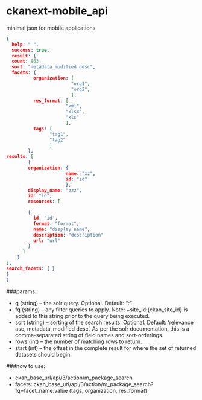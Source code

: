 # ckanext-mobile_api

minimal json for mobile applications
```json
{
  help: " ",
  success: true,
  result: {
  count: 863,
  sort: "metadata_modified desc",
  facets: {
          organization: [
                        "org1",
                        "org2",
                        ],
          res_format: [
                      "xml",
                      "xlsx",
                      "xls"
                      ],
          tags: [
                "tag1",
                "tag2"
                ]
        },
results: [
        {
        organization: {
                      name: "xz",
                      id: "id"
                      },
        display_name: "zzz",
        id: "id",
        resources: [

        {
          id: "id",
          format: "format",
          name: "display name",
          description: "description"
          url: "url"
        }
      ]
    }
],
search_facets: { }
}
}
```

###params:
+ q (string) – the solr query. Optional. Default: “*:*”
+ fq (string) – any filter queries to apply. Note: +site_id:{ckan_site_id} is added to this string prior to the query being executed.
+ sort (string) – sorting of the search results. Optional. Default: ‘relevance asc, metadata_modified desc’. As per the solr documentation, this is a comma-separated string of field names and sort-orderings.
+ rows (int) – the number of matching rows to return.
+ start (int) – the offset in the complete result for where the set of returned datasets should begin.

###how to use:
+ ckan_base_url/api/3/action/m_package_search
+ facets: ckan_base_url/api/3/action/m_package_search?fq=facet_name:value (tags, organization, res_format)

